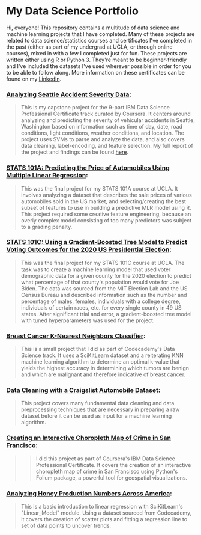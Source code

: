 # My Data Science Portfolio
Hi, everyone! This repository contains a multitude of data science and machine learning projects that I have completed. Many of these projects are related to data science/statistics courses and certificates I've completed in the past (either as part of my undergrad at UCLA, or through online courses), mixed in with a few I completed just for fun. These projects are written either using R or Python 3. They're meant to be beginner-friendly and I've included the datasets I've used wherever possible in order for you to be able to follow along. More information on these certificates can be found on my [LinkedIn](https://www.linkedin.com/in/aryan-mistry/).

### [Analyzing Seattle Accident Severity Data](https://github.com/AMistry001/Data_Science_Portfolio/blob/main/Analyzing%20Seattle%20Accident%20Severity%20Data/Analyzing%20Accident%20Severity%20Data%20in%20Seattle%20(2014-2020).ipynb):
> This is my capstone project for the 9-part IBM Data Science Professional Certificate track curated by Coursera. It centers around analyzing and predicting the severity of vehicular accidents in Seattle, Washington based on information such as time of day, date, road conditions, light conditions, weather conditions, and location. The project uses SVMs to parse and analyze the data, and also covers data cleaning, label-encoding, and feature selection. My full report of the project and findings can be found [here](https://github.com/AMistry001/Data_Science_Portfolio/blob/main/Analyzing%20Seattle%20Accident%20Severity%20Data/Analyzing%20Seattle%20Accident%20Severity%20Data.pdf).

### [STATS 101A: Predicting the Price of Automobiles Using Multiple Linear Regression](https://github.com/AMistry001/Data_Science_Portfolio/tree/main/STATS%20101A:%20Predicting%20the%20Price%20of%20Automobiles%20in%20the%20U.S.%20Market):
> This was the final project for my STATS 101A course at UCLA. It involves analyzing a dataset that describes the sale prices of various automobiles sold in the US market, and selecting/creating the best subset of features to use in building a predictive MLR model using R. This project required some creative feature engineering, because an overly complex model consisting of too many predictors was subject to a grading penalty.

### [STATS 101C: Using a Gradient-Boosted Tree Model to Predict Voting Outcomes for the 2020 US Presidential Election](https://github.com/AMistry001/Data_Science_Portfolio/tree/main/STATS%20101C:%20Predicting%202020%20US%20Presidential%20Election%20Results):
> This was the final project for my STATS 101C course at UCLA. The task was to create a machine learning model that used voter demographic data for a given county for the 2020 election to predict what percentage of that county's population would vote for Joe Biden. The data was sourced from the MIT Election Lab and the US Census Bureau and described information such as the number and percentage of males, females, individuals with a college degree, individuals of certain races, etc. for every single county in 49 US states. After significant trial and error, a gradient-boosted tree model with tuned hyperparameters was used for the project.

### [Breast Cancer K-Nearest Neighbors Classifier](https://github.com/AMistry001/Data_Science_Portfolio/blob/main/Breast%20Cancer%20KNN%20Classifier/K-Nearest-Neighbors%20Breast%20Cancer%20Classifier.ipynb):
> This is a small project that I did as part of Codecademy's Data Science track. It uses a SciKitLearn dataset and a reiterating KNN machine learning algorithm to determine an optimal k-value that yields the highest accuracy in determining which tumors are benign and which are malignant and therefore indicative of breast cancer.

### [Data Cleaning with a Craigslist Automobile Dataset](https://github.com/AMistry001/Data_Science_Portfolio/blob/main/Data%20Cleaning%20with%20Craigslist%20Cars/Data%20Cleaning%20with%20a%20Craigslist%20Automobile%20Database.ipynb):
> This project covers many fundamental data cleaning and data preprocessing techniques that are necessary in preparing a raw dataset before it can be used as input for a machine learning algorithm.

### [Creating an Interactive Choropleth Map of Crime in San Francisco](https://github.com/AMistry001/Data_Science_Portfolio/blob/main/Data%20Visualization%20with%20Folium%20-%20SF%20Crime/SF%20Crime%20Choropleth%20Map.ipynb):
>> I did this project as part of Coursera's IBM Data Science Professional Certificate. It covers the creation of an interactive choropleth map of crime in San Francisco using Python's Folium package, a powerful tool for geospatial visualizations. 

### [Analyzing Honey Production Numbers Across America](https://github.com/AMistry001/Data_Science_Portfolio/tree/main/Honey%20Production%20Project):
> This is a basic introduction to linear regression with SciKitLearn's "Linear_Model" module. Using a dataset sourced from Codecademy, it covers the creation of scatter plots and fitting a regression line to set of data points to uncover trends.
